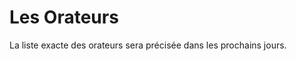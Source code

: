 # Les Orateurs

<!-- MACRO{snippet|debug=false|ignoreDownloadError=false|verbatim=false|file=src/site/resources/fragments/breadcrum.snippet.html} -->

La liste exacte des orateurs sera précisée dans les prochains jours.
